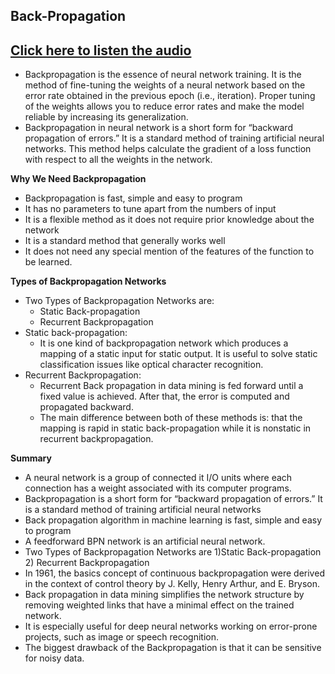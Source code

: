 ## Back-Propagation
## [Click here to listen the audio]()

- Backpropagation is the essence of neural network training. It is the method of fine-tuning the weights of a neural network based on the error rate obtained in the previous epoch (i.e., iteration). Proper tuning of the weights allows you to reduce error rates and make the model reliable by increasing its generalization.
- Backpropagation in neural network is a short form for “backward propagation of errors.” It is a standard method of training artificial neural networks. This method helps calculate the gradient of a loss function with respect to all the weights in the network.

**Why We Need Backpropagation**
- Backpropagation is fast, simple and easy to program
- It has no parameters to tune apart from the numbers of input
- It is a flexible method as it does not require prior knowledge about the network
- It is a standard method that generally works well
- It does not need any special mention of the features of the function to be learned.

**Types of Backpropagation Networks**
- Two Types of Backpropagation Networks are:
  - Static Back-propagation
  - Recurrent Backpropagation
- Static back-propagation:
  - It is one kind of backpropagation network which produces a mapping of a static input for static output. It is useful to solve static classification issues like optical character recognition.
- Recurrent Backpropagation:
  - Recurrent Back propagation in data mining is fed forward until a fixed value is achieved. After that, the error is computed and propagated backward.
  - The main difference between both of these methods is: that the mapping is rapid in static back-propagation while it is nonstatic in recurrent backpropagation.

**Summary**
- A neural network is a group of connected it I/O units where each connection has a weight associated with its computer programs.
- Backpropagation is a short form for “backward propagation of errors.” It is a standard method of training artificial neural networks
- Back propagation algorithm in machine learning is fast, simple and easy to program
- A feedforward BPN network is an artificial neural network.
- Two Types of Backpropagation Networks are 1)Static Back-propagation 2) Recurrent Backpropagation
- In 1961, the basics concept of continuous backpropagation were derived in the context of control theory by J. Kelly, Henry Arthur, and E. Bryson.
- Back propagation in data mining simplifies the network structure by removing weighted links that have a minimal effect on the trained network.
- It is especially useful for deep neural networks working on error-prone projects, such as image or speech recognition.
- The biggest drawback of the Backpropagation is that it can be sensitive for noisy data.
